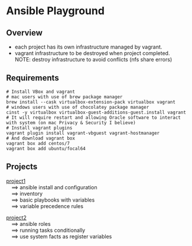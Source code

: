 Ansible Playground
==================

Overview
---------
- each project has its own infrastructure managed by vagrant.
- vagrant infrastructure to be destroyed when project completed.<br />
  NOTE: destroy infrastructure to avoid conflicts (nfs share errors)

Requirements
------------
```shell
# Install VBox and vagrant
# mac users with use of brew package manager
brew install --cask virtualbox-extension-pack virtualbox vagrant
# windows users with use of chocolatey package manager
cinst -y virtualbox virtualbox-guest-additions-guest.install vagrant
# It will require restart and allowing Oracle software to interact with system (on mac Privacy & Security I believe)
# Install vagrant plugins
vagrant plugin install vagrant-vbguest vagrant-hostmanager
# And download vagrant box
vagrant box add centos/7
vagrant box add ubuntu/focal64
```

Projects
---------
[project1](./project1/README.md)<br />
&emsp;==> ansible install and configuration<br />
&emsp;==> inventory<br />
&emsp;==> basic playbooks with variables<br />
&emsp;==> variable precedence rules<br />

[project2](./project2/README.md)<br />
&emsp;==> ansible roles<br />
&emsp;==> running tasks conditionally<br />
&emsp;==> use system facts as register variables<br />
